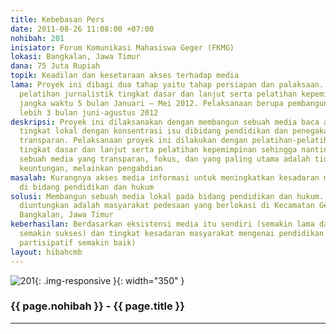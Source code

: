 ```yaml
---
title: Kebebasan Pers
date: 2011-08-26 11:08:00 +07:00
nohibah: 201
inisiator: Forum Komunikasi Mahasiswa Geger (FKMG)
lokasi: Bangkalan, Jawa Timur
dana: 75 Juta Rupiah
topik: Keadilan dan kesetaraan akses terhadap media
lama: Proyek ini dibagi dua tahap yaitu tahap persiapan dan palaksaan. Persiapan meliputi
  pelatihan jurnalistik tingkat dasar dan lanjut serta pelatihan kepemimpinan dengan
  jangka waktu 5 bulan Januari – Mei 2012. Pelaksanaan berupa pembangunan media kurang
  lebih 3 bulan juni-agustus 2012
deskripsi: Proyek ini dilaksanakan dengan membangun sebuah media baca atau pemberitaan
  tingkat lokal dengan konsentrasi isu dibidang pendidikan dan penegakan hukum yang
  transparan. Pelaksanaan proyek ini dilakukan dengan pelatihan-pelatihan jurnalistik
  tingkat dasar dan lanjut serta pelatihan kepemimpinan sehingga nantinya akan terbangun
  sebuah media yang transparan, fokus, dan yang paling utama adalah tidak bermotif
  keuntungan, melainkan pengabdian
masalah: Kurangnya akses media informasi untuk meningkatkan kesadaran masyarakat pedesaan
  di bidang pendidikan dan hukum
solusi: Membangun sebuah media lokal pada bidang pendidikan dan hukum. Pihak yang
  diuntungkan adalah masyarakat pedesaan yang berlokasi di Kecamatan Geger, Kabupaten
  Bangkalan, Jawa Timur
keberhasilan: Berdasarkan eksistensi media itu sendiri (semakin lama dan fokus adalah
  semakin sukses) dan tingkat kesadaran masyarakat mengenai pendidikan dan hukum (semakin
  partisipatif semakin baik)
layout: hibahcmb
---
```


![201](/static/img/hibahcmb/201.png){: .img-responsive }{: width="350" }

### {{ page.nohibah }} - {{ page.title }}

---
